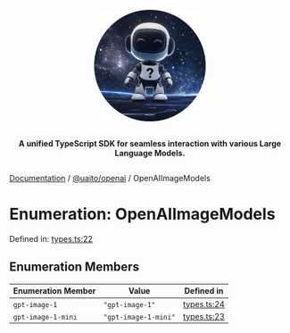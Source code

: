 <div style="display:flex; flex-direction:column; align-items:center;">
<p align="center">
  <img src="../UAITO.png" alt="UAITO Logo" width="200"/>
</p>

<p align="center">
  <strong>A unified TypeScript SDK for seamless interaction with various Large Language Models.</strong>
</p>
</div>

[Documentation](README.md) / [@uaito/openai](@uaito.openai.md) / OpenAIImageModels

# Enumeration: OpenAIImageModels

Defined in: [types.ts:22](https://github.com/elribonazo/uaito/blob/7d193aae630d32597c1be974f6ce03fc7e0727a3/packages/openai/src/types.ts#L22)

## Enumeration Members

| Enumeration Member | Value | Defined in |
| ------ | ------ | ------ |
| <a id="gpt-image-1"></a> `gpt-image-1` | `"gpt-image-1"` | [types.ts:24](https://github.com/elribonazo/uaito/blob/7d193aae630d32597c1be974f6ce03fc7e0727a3/packages/openai/src/types.ts#L24) |
| <a id="gpt-image-1-mini"></a> `gpt-image-1-mini` | `"gpt-image-1-mini"` | [types.ts:23](https://github.com/elribonazo/uaito/blob/7d193aae630d32597c1be974f6ce03fc7e0727a3/packages/openai/src/types.ts#L23) |
